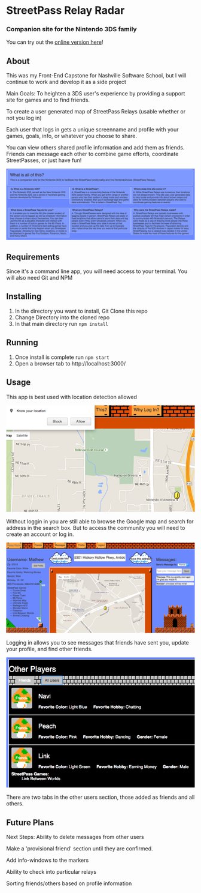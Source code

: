 # StreetPass Relay Radar
### Companion site for the Nintendo 3DS family

You can try out the [online version here](https://relay-radar.firebaseapp.com)!

## About
This was my Front-End Capstone for Nashville Software School, but I will continue to work and develop it as a side project

Main Goals:
To heighten a 3DS user's experience by providing a support site for games and to find friends.

To create a user generated map of StreetPass Relays (usable whether or not you log in)

Each user that logs in gets a unique screenname and profile with your games, goals, info, or whatever you choose to share.

You can view others shared profile information and add them as friends.
Friends can message each other to combine game efforts, coordinate StreetPasses, or just have fun!

![About](doc-images/What-is-this.png)

## Requirements
Since it's a command line app, you will need access to your terminal.
You will also need Git and NPM

## Installing
1. In the directory you want to install, Git Clone this repo
2. Change Directory into the cloned repo
3. In that main directory run `npm install`

## Running
1. Once install is complete run `npm start`
2. Open a browser tab to http://localhost:3000/

## Usage

This app is best used with location detection allowed

![Allow Geolocation](doc-images/Geolocation.png)

Without loggin in you are still able to browse the Google map and search for address in the search box. But to access the community you will need to create an account or log in.

![After logging in](doc-images/Logged-in.png)

Logging in allows you to see messages that friends have sent you, update your profile, and find other friends.

![Add other users](doc-images/Find-other-users.png)

There are two tabs in the other users section, those added as friends and all others.


## Future Plans
Next Steps:
Ability to delete messages from other users

Make a 'provisional friend' section until they are confirmed.

Add info-windows to the markers

Ability to check into particular relays

Sorting friends/others based on profile information

